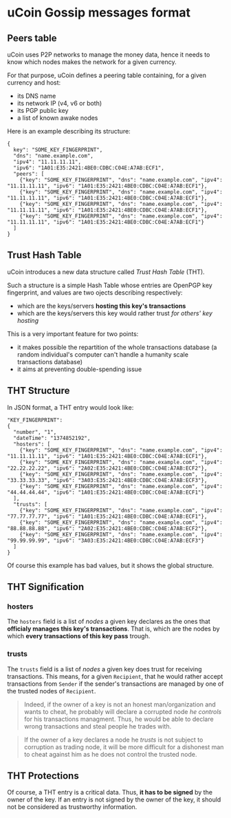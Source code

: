 # uCoin Gossip messages format

## Peers table

uCoin uses P2P networks to manage the money data, hence it needs to know which nodes makes the network for a given currency.

For that purpose, uCoin defines a peering table containing, for a given currency and host:

* its DNS name
* its network IP (v4, v6 or both)
* its PGP public key
* a list of known awake nodes

Here is an example describing its structure:

    {
      key": "SOME_KEY_FINGERPRINT",
      "dns": "name.example.com",
      "ipv4": "11.11.11.11",
      "ipv6": "1A01:E35:2421:4BE0:CDBC:C04E:A7AB:ECF1",
      "peers": [
        {"key": "SOME_KEY_FINGERPRINT", "dns": "name.example.com", "ipv4": "11.11.11.11", "ipv6": "1A01:E35:2421:4BE0:CDBC:C04E:A7AB:ECF1"},
        {"key": "SOME_KEY_FINGERPRINT", "dns": "name.example.com", "ipv4": "11.11.11.11", "ipv6": "1A01:E35:2421:4BE0:CDBC:C04E:A7AB:ECF1"},
        {"key": "SOME_KEY_FINGERPRINT", "dns": "name.example.com", "ipv4": "11.11.11.11", "ipv6": "1A01:E35:2421:4BE0:CDBC:C04E:A7AB:ECF1"},
        {"key": "SOME_KEY_FINGERPRINT", "dns": "name.example.com", "ipv4": "11.11.11.11", "ipv6": "1A01:E35:2421:4BE0:CDBC:C04E:A7AB:ECF1"}
      ]
    }

## Trust Hash Table

uCoin introduces a new data structure called *Trust Hash Table* (THT).

Such a structure is a simple Hash Table whose entries are OpenPGP key fingerprint, and values are two ojects describing respectively:

* which are the keys/servers **hosting this key's transactions**
* which are the keys/servers this key would rather trust *for others' key hosting*

This is a very important feature for two points:

* it makes possible the repartition of the whole transactions database (a random individual's computer can't handle a humanity scale transactions database)
* it aims at preventing double-spending issue

## THT Structure

In JSON format, a THT entry would look like:

    "KEY_FINGERPRINT":
    {
      "number", "1",
      "dateTime": "1374852192",
      "hosters": [
        {"key": "SOME_KEY_FINGERPRINT", "dns": "name.example.com", "ipv4": "11.11.11.11", "ipv6": "1A01:E35:2421:4BE0:CDBC:C04E:A7AB:ECF1"},
        {"key": "SOME_KEY_FINGERPRINT", "dns": "name.example.com", "ipv4": "22.22.22.22", "ipv6": "2A02:E35:2421:4BE0:CDBC:C04E:A7AB:ECF2"},
        {"key": "SOME_KEY_FINGERPRINT", "dns": "name.example.com", "ipv4": "33.33.33.33", "ipv6": "3A03:E35:2421:4BE0:CDBC:C04E:A7AB:ECF3"},
        {"key": "SOME_KEY_FINGERPRINT", "dns": "name.example.com", "ipv4": "44.44.44.44", "ipv6": "1A01:E35:2421:4BE0:CDBC:C04E:A7AB:ECF1"}
      ],
      "trusts": [
        {"key": "SOME_KEY_FINGERPRINT", "dns": "name.example.com", "ipv4": "77.77.77.77", "ipv6": "1A01:E35:2421:4BE0:CDBC:C04E:A7AB:ECF1"},
        {"key": "SOME_KEY_FINGERPRINT", "dns": "name.example.com", "ipv4": "88.88.88.88", "ipv6": "2A02:E35:2421:4BE0:CDBC:C04E:A7AB:ECF2"},
        {"key": "SOME_KEY_FINGERPRINT", "dns": "name.example.com", "ipv4": "99.99.99.99", "ipv6": "3A03:E35:2421:4BE0:CDBC:C04E:A7AB:ECF3"}
      ]
    }

Of course this example has bad values, but it shows the global structure.

## THT Signification

### hosters

The `hosters` field is a list of *nodes* a given key declares as the ones that **officialy manages this key's transactions**. That is, which are the nodes by which **every transactions of this key pass** trough.

### trusts

The `trusts` field is a list of *nodes* a given key does trust for receiving transactions. This means, for a given `Recipient`, that he would rather accept transactions from `Sender` if the sender's transactions are managed by one of the trusted nodes of `Recipient`.

> Indeed, if the owner of a key is not an honest man/organization and wants to cheat, he probably will declare a corrupted node *he controls* for his transactions managment. Thus, he would be able to declare wrong transactions and steal people he trades with.

> If the owner of a key declares a node he *trusts* is not subject to corruption as trading node, it will be more difficult for a dishonest man to cheat against him as he does not control the trusted node.

## THT Protections

Of course, a THT entry is a critical data. Thus, **it has to be signed** by the owner of the key. If an entry is not signed by the owner of the key, it should not be considered as trustworthy information.
